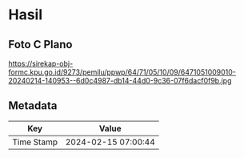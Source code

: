 # Hasil

## Foto C Plano

https://sirekap-obj-formc.kpu.go.id/9273/pemilu/ppwp/64/71/05/10/09/6471051009010-20240214-140953--6d0c4987-db14-44d0-9c36-07f6dacf0f9b.jpg


## Metadata

| Key        | Value               |
| ---------- | ------------------- |
| Time Stamp | 2024-02-15 07:00:44 |



